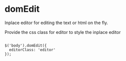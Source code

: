 # domEdit

Inplace editor for editing the text or html on the fly.

Provide the css class for editor to style the inplace editor

<code>
$('body').domEdit({
  editorClass: 'editor'
});
</code>
